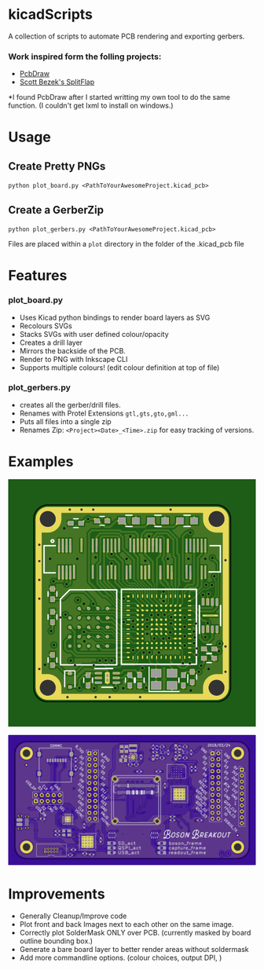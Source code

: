 # kicadScripts
A collection of scripts to automate PCB rendering and exporting gerbers.

### Work inspired form the folling projects:
* [PcbDraw](https://github.com/yaqwsx/PcbDraw)
* [Scott Bezek's SplitFlap](https://github.com/scottbez1/splitflap)

*I found PcbDraw after I started writting my own tool to do the same function. (I couldn't get lxml to install on windows.)

# Usage #
## Create Pretty PNGs

`python plot_board.py <PathToYourAwesomeProject.kicad_pcb>`

## Create a GerberZip

`python plot_gerbers.py <PathToYourAwesomeProject.kicad_pcb>`

Files are placed within a `plot` directory in the folder of the .kicad_pcb file

# Features #

### plot_board.py

* Uses Kicad python bindings to render board layers as SVG
* Recolours SVGs
* Stacks SVGs with user defined colour/opacity
* Creates a drill layer
* Mirrors the backside of the PCB.
* Render to PNG with Inkscape CLI
* Supports multiple colours! (edit colour definition at top of file)

### plot_gerbers.py

* creates all the gerber/drill files.
* Renames with Protel Extensions `gtl,gts,gto,gml...`
* Puts all files into a single zip
* Renames Zip: `<Project><Date>_<Time>.zip` for easy tracking of versions.


# Examples #

![alt-text](example/bosonFrameGrabber-Front.png "bosonFrameGrabber Front")

![alt-text](example/crushedICE-Front.png "BosonBreakout Front")

# Improvements

- Generally Cleanup/Improve code
- Plot front and back Images next to each other on the same image.
- Correctly plot SolderMask ONLY over PCB. (currently masked by board outline bounding box.)
- Generate a bare board layer to better render areas without soldermask
- Add more commandline options. (colour choices, output DPI, )
